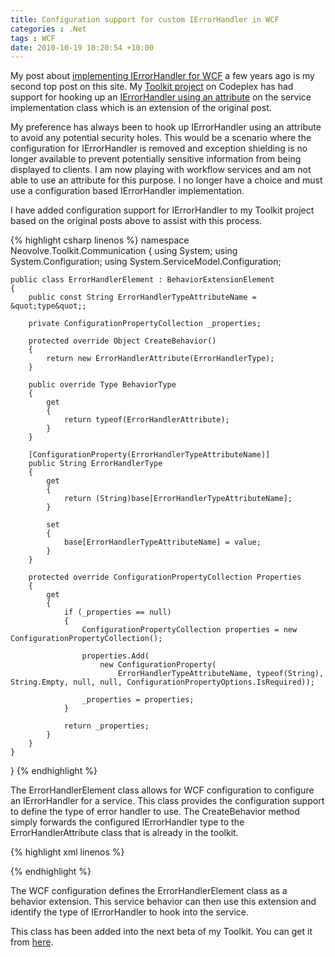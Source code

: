 ```yaml
---
title: Configuration support for custom IErrorHandler in WCF
categories : .Net
tags : WCF
date: 2010-10-19 10:20:54 +10:00
---
```


My post about [implementing IErrorHandler for WCF][0] a few years ago is my second top post on this site. My [Toolkit project][1] on Codeplex has had support for hooking up an [IErrorHandler using an attribute][2] on the service implementation class which is an extension of the original post.

My preference has always been to hook up IErrorHandler using an attribute to avoid any potential security holes. This would be a scenario where the configuration for IErrorHandler is removed and exception shielding is no longer available to prevent potentially sensitive information from being displayed to clients. I am now playing with workflow services and am not able to use an attribute for this purpose. I no longer have a choice and must use a configuration based IErrorHandler implementation.

I have added configuration support for IErrorHandler to my Toolkit project based on the original posts above to assist with this process.

{% highlight csharp linenos %}
namespace Neovolve.Toolkit.Communication
{
    using System;
    using System.Configuration;
    using System.ServiceModel.Configuration;
    
    public class ErrorHandlerElement : BehaviorExtensionElement
    {
        public const String ErrorHandlerTypeAttributeName = &quot;type&quot;;
    
        private ConfigurationPropertyCollection _properties;
    
        protected override Object CreateBehavior()
        {
            return new ErrorHandlerAttribute(ErrorHandlerType);
        }
    
        public override Type BehaviorType
        {
            get
            {
                return typeof(ErrorHandlerAttribute);
            }
        }
    
        [ConfigurationProperty(ErrorHandlerTypeAttributeName)]
        public String ErrorHandlerType
        {
            get
            {
                return (String)base[ErrorHandlerTypeAttributeName];
            }
    
            set
            {
                base[ErrorHandlerTypeAttributeName] = value;
            }
        }
    
        protected override ConfigurationPropertyCollection Properties
        {
            get
            {
                if (_properties == null)
                {
                    ConfigurationPropertyCollection properties = new ConfigurationPropertyCollection();
    
                    properties.Add(
                        new ConfigurationProperty(
                            ErrorHandlerTypeAttributeName, typeof(String), String.Empty, null, null, ConfigurationPropertyOptions.IsRequired));
    
                    _properties = properties;
                }
    
                return _properties;
            }
        }
    }
}
{% endhighlight %}

The ErrorHandlerElement class allows for WCF configuration to configure an IErrorHandler for a service. This class provides the configuration support to define the type of error handler to use. The CreateBehavior method simply forwards the configured IErrorHandler type to the ErrorHandlerAttribute class that is already in the toolkit.

{% highlight xml linenos %}
<?xml version=&quot;1.0&quot; ?>
<configuration>
    <system.serviceModel>
        <behaviors>
            <serviceBehaviors>
                <behavior name=&quot;ErrorHandlerBehavior&quot;>
                    <errorHandler type=&quot;Neovolve.Toolkit.IntegrationTests.Communication.KnownErrorHandler, Neovolve.Toolkit.IntegrationTests&quot;/>
                </behavior>
            </serviceBehaviors>
        </behaviors>
        <extensions>
            <behaviorExtensions>
                <add name=&quot;errorHandler&quot;
                        type=&quot;Neovolve.Toolkit.Communication.ErrorHandlerElement, Neovolve.Toolkit&quot;/>
            </behaviorExtensions>
        </extensions>
        <services>
            <service behaviorConfiguration=&quot;ErrorHandlerBehavior&quot;
                        name=&quot;Neovolve.Toolkit.IntegrationTests.Communication.TestService&quot;>
                <endpoint address=&quot;&quot;
                            binding=&quot;basicHttpBinding&quot;
                            bindingConfiguration=&quot;&quot;
                            contract=&quot;Neovolve.Toolkit.IntegrationTests.Communication.ITestService&quot;/>
            </service>
        </services>
    </system.serviceModel>
</configuration> 
{% endhighlight %}

The WCF configuration defines the ErrorHandlerElement class as a behavior extension. This service behavior can then use this extension and identify the type of IErrorHandler to hook into the service.

This class has been added into the next beta of my Toolkit. You can get it from [here][3].

[0]: /post/2008/04/07/implementing-ierrorhandler.aspx
[1]: http://neovolve.codeplex.com
[2]: /post/2008/11/07/Strict-IErrorHandler-usage.aspx
[3]: http://neovolve.codeplex.com/releases/view/53499

